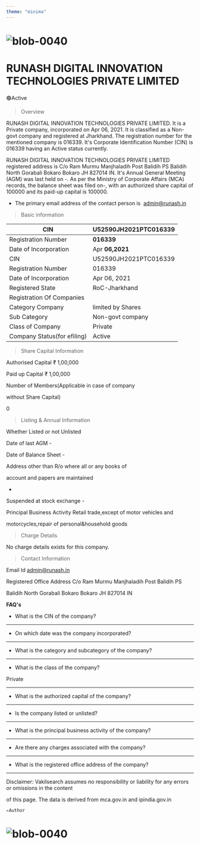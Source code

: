 ```yaml
---
theme: "minima"
---
```

# ![blob-0040](https://user-images.githubusercontent.com/61916324/132724592-e5bef25e-36d9-4da8-bbc6-84a24183c8e2.png) 

# RUNASH DIGITAL INNOVATION TECHNOLOGIES PRIVATE LIMITED

🟢Active

>Overview

RUNASH DIGITAL INNOVATION TECHNOLOGIES PRIVATE LIMITED. It is a Private company, incorporated on Apr 06, 2021. It is classified as a Non-govt company and registered at Jharkhand. The registration number for the mentioned company is 016339. It's Corporate Identification Number (CIN) is 016339
having an Active status currently.

RUNASH DIGITAL INNOVATION TECHNOLOGIES PRIVATE LIMITED registered address is C/o Ram Murmu
Manjhaladih Post Balidih PS Balidih North Gorabali Bokaro Bokaro JH 827014 IN. It's Annual General
Meeting (AGM) was last held on -. As per the Ministry of Corporate Affairs (MCA) records, the balance sheet
was filed on-, with an authorized share capital of 100000 and its paid-up capital is 100000.

- The primary email address of the contact person is  admin@runash.in

>Basic information
>
| CIN | U52590JH2021PTC016339 |
| --- | --- |
| Registration Number| **016339** |
| Date of Incorporation| Apr **06,2021** |
| CIN | U52590JH2021PTC016339 |
| Registration Number | 016339 |
| Date of Incorporation | Apr 06, 2021 |
| Registered State | RoC-Jharkhand |
| Registration Of Companies |
| Category Company | limited by Shares |
| Sub Category | Non-govt company |
| Class of Company | Private |
| Company Status(for efiling) | Active |

>Share Capital Information

Authorised Capital ₹ 1,00,000

Paid up Capital ₹ 1,00,000

Number of Members(Applicable in case of company

without Share Capital)

0

>Listing & Annual Information

Whether Listed or not Unlisted

Date of last AGM -

Date of Balance Sheet -

Address other than R/o where all or any books of

account and papers are maintained

-

Suspended at stock exchange -

Principal Business Activity Retail trade,except of motor vehicles and

motorcycles,repair of personal&household goods

>Charge Details

No charge details exists for this company.

>Contact Information

Email Id admin@runash.in

Registered Office Address C/o Ram Murmu Manjhaladih Post Balidih PS

Balidih North Gorabali Bokaro Bokaro JH 827014 IN

**FAQ's**

- What is the CIN of the company?

---

- On which date was the company incorporated?

---

- What is the category and subcategory of the company?

---

- What is the class of the company?

Private

---

- What is the authorized capital of the company?

---

- Is the company listed or unlisted?

---

- What is the principal business activity of the company?

---

- Are there any charges associated with the company?

---

- What is the registered office address of the company?

---

Disclaimer: Vakilsearch assumes no responsibility or liability for any errors or omissions in the content

of this page. The data is derived from mca.gov.in and ipindia.gov.in

`` ✍️Author ``

# ![blob-0040](https://user-images.githubusercontent.com/61916324/132724592-e5bef25e-36d9-4da8-bbc6-84a24183c8e2.png) 


  
 


    

   

 
 

  

  

   

    














 















